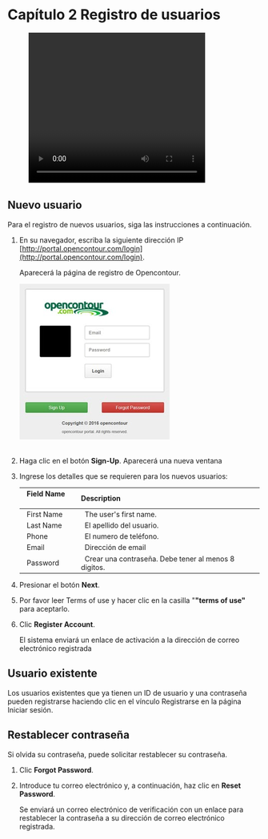 # Capítulo 2 Registro  de usuarios

<video width="70%" height="300px" style="margin-left:3em;" controls>
    <source src="../images/videos/account_registration.mp4" type="video/mp4">
    <!-- <source src="assets/videos/favicon.png" type="video/ogg"> -->
    Your browser does not support the video tag.
</video>

## Nuevo usuario

Para el registro de nuevos  usuarios,    siga  las  instrucciones a continuación.


1. En su navegador, escriba la siguiente dirección IP [http://portal.opencontour.com/login](http://portal.opencontour.com/login).

    Aparecerá la página de registro de Opencontour.

    ![Image](./images/Register.jpg)  
&nbsp;

2. Haga clic en el botón **Sign-Up**. Aparecerá una nueva ventana

3.	Ingrese los detalles que se requieren para los nuevos usuarios:  

    | &nbsp;&nbsp;Field Name  &nbsp;&nbsp; &nbsp;   | Description |
    | ----------- | ----------- |
    | &nbsp;&nbsp;First Name | &nbsp;&nbsp;The user's first name.       |
    | &nbsp;&nbsp;Last Name   | &nbsp;&nbsp;El apellido del usuario.        |
    | &nbsp;&nbsp;Phone   | &nbsp;&nbsp;El numero de teléfono.      |
    | &nbsp;&nbsp;Email  | &nbsp;&nbsp;Dirección de email      |
    | &nbsp;&nbsp;Password   | &nbsp;&nbsp;Crear una contraseña. Debe tener al menos 8 digitos.|
    

4.	Presionar el botón **Next**.

5.	Por favor leer Terms of use y hacer clic en la casilla "**"terms of use"** para aceptarlo.

6.	Clic **Register Account**.

    El sistema enviará un enlace de activación a la dirección de  correo electrónico  registrada


## Usuario existente

Los usuarios existentes que ya tienen un ID de usuario y una contraseña pueden registrarse haciendo clic en el vínculo Registrarse en    la página Iniciar sesión.  


## Restablecer contraseña

Si   olvida su contraseña,   puede  solicitar    restablecer  su  contraseña.

1.	Clic **Forgot Password**.

2.	Introduce tu correo electrónico y, a continuación, haz clic en **Reset Password**.

    Se   enviará un correo electrónico de verificación  con  un  enlace  para  restablecer  la  contraseña  a  su dirección de correo electrónico  registrada.  
